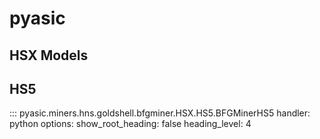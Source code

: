 # pyasic
## HSX Models

## HS5

::: pyasic.miners.hns.goldshell.bfgminer.HSX.HS5.BFGMinerHS5
    handler: python
    options:
        show_root_heading: false
        heading_level: 4

